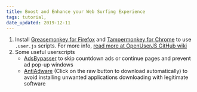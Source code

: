 ```yaml
---
title: Boost and Enhance your Web Surfing Experience
tags: tutorial,
date_updated: 2019-12-11
---
```


1. Install [Greasemonkey for Firefox](https://addons.mozilla.org/en-US/firefox/addon/greasemonkey/) and [Tampermonkey for Chrome](https://chrome.google.com/webstore/detail/tampermonkey/dhdgffkkebhmkfjojejmpbldmpobfkfo) to use `.user.js` scripts. For more info, [read more at OpenUserJS GitHub wiki](https://github.com/OpenUserJs/OpenUserJS.org/wiki/Userscript-Beginners-HOWTO)
2. Some useful userscripts
   - [AdsBypasser](https://adsbypasser.github.io/) to skip countdown ads or continue pages and prevent ad pop-up windows
   - [AntiAdware](https://github.com/HandyUserscripts/AntiAdware/blob/master/AntiAdware.user.js) (Click on the raw button to download automatically) to avoid installing unwanted applications downloading with legitimate software
